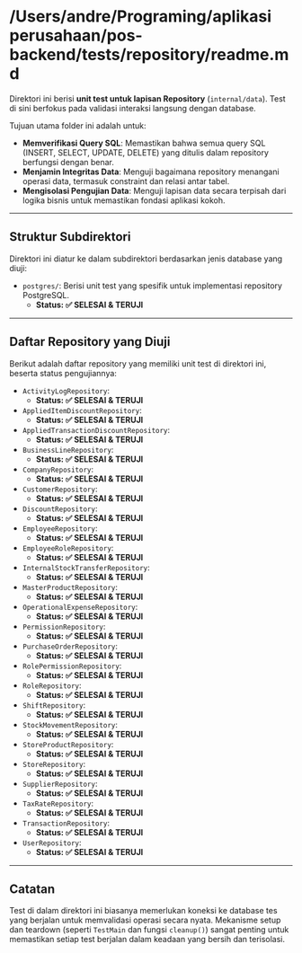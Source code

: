 # /Users/andre/Programing/aplikasi perusahaan/pos-backend/tests/repository/readme.md

Direktori ini berisi **unit test untuk lapisan Repository** (`internal/data`). Test di sini berfokus pada validasi interaksi langsung dengan database.

Tujuan utama folder ini adalah untuk:

- **Memverifikasi Query SQL**: Memastikan bahwa semua query SQL (INSERT, SELECT, UPDATE, DELETE) yang ditulis dalam repository berfungsi dengan benar.
- **Menjamin Integritas Data**: Menguji bagaimana repository menangani operasi data, termasuk constraint dan relasi antar tabel.
- **Mengisolasi Pengujian Data**: Menguji lapisan data secara terpisah dari logika bisnis untuk memastikan fondasi aplikasi kokoh.

---

## Struktur Subdirektori

Direktori ini diatur ke dalam subdirektori berdasarkan jenis database yang diuji:

- `postgres/`: Berisi unit test yang spesifik untuk implementasi repository PostgreSQL.
  - **Status: ✅ SELESAI & TERUJI**

---

## Daftar Repository yang Diuji

Berikut adalah daftar repository yang memiliki unit test di direktori ini, beserta status pengujiannya:

- `ActivityLogRepository`:
  - **Status: ✅ SELESAI & TERUJI**
- `AppliedItemDiscountRepository`:
  - **Status: ✅ SELESAI & TERUJI**
- `AppliedTransactionDiscountRepository`:
  - **Status: ✅ SELESAI & TERUJI**
- `BusinessLineRepository`:
  - **Status: ✅ SELESAI & TERUJI**
- `CompanyRepository`:
  - **Status: ✅ SELESAI & TERUJI**
- `CustomerRepository`:
  - **Status: ✅ SELESAI & TERUJI**
- `DiscountRepository`:
  - **Status: ✅ SELESAI & TERUJI**
- `EmployeeRepository`:
  - **Status: ✅ SELESAI & TERUJI**
- `EmployeeRoleRepository`:
  - **Status: ✅ SELESAI & TERUJI**
- `InternalStockTransferRepository`:
  - **Status: ✅ SELESAI & TERUJI**
- `MasterProductRepository`:
  - **Status: ✅ SELESAI & TERUJI**
- `OperationalExpenseRepository`:
  - **Status: ✅ SELESAI & TERUJI**
- `PermissionRepository`:
  - **Status: ✅ SELESAI & TERUJI**
- `PurchaseOrderRepository`:
  - **Status: ✅ SELESAI & TERUJI**
- `RolePermissionRepository`:
  - **Status: ✅ SELESAI & TERUJI**
- `RoleRepository`:
  - **Status: ✅ SELESAI & TERUJI**
- `ShiftRepository`:
  - **Status: ✅ SELESAI & TERUJI**
- `StockMovementRepository`:
  - **Status: ✅ SELESAI & TERUJI**
- `StoreProductRepository`:
  - **Status: ✅ SELESAI & TERUJI**
- `StoreRepository`:
  - **Status: ✅ SELESAI & TERUJI**
- `SupplierRepository`:
  - **Status: ✅ SELESAI & TERUJI**
- `TaxRateRepository`:
  - **Status: ✅ SELESAI & TERUJI**
- `TransactionRepository`:
  - **Status: ✅ SELESAI & TERUJI**
- `UserRepository`:
  - **Status: ✅ SELESAI & TERUJI**

---

## Catatan

Test di dalam direktori ini biasanya memerlukan koneksi ke database tes yang berjalan untuk memvalidasi operasi secara nyata. Mekanisme setup dan teardown (seperti `TestMain` dan fungsi `cleanup()`) sangat penting untuk memastikan setiap test berjalan dalam keadaan yang bersih dan terisolasi.

